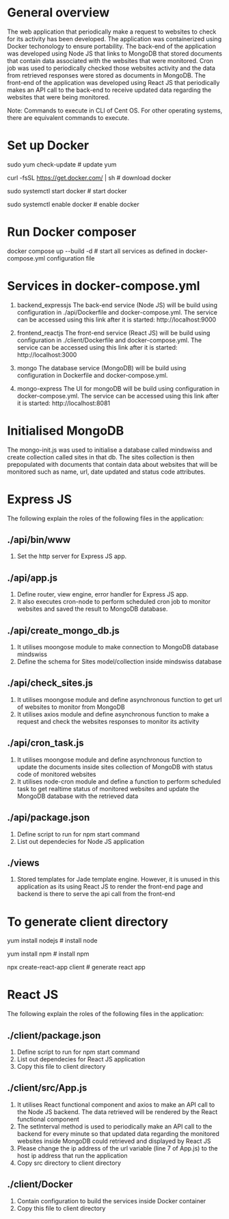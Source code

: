 # General overview #

The web application that periodically make a request to websites to check for its activity has been developed. The application was containerized using Docker techonology to ensure portability. The back-end of the application was developed using Node JS that links to MongoDB that stored documents that contain data associated with the websites that were monitored. Cron job was used to periodically checked those websites activity and the data from retrieved responses were stored as documents in MongoDB. The front-end of the application was developed using React JS that periodically makes an API call to the back-end to receive updated data regarding the websites that were being monitored.

Note: Commands to execute in CLI of Cent OS. For other operating systems, there are equivalent commands to execute.

# Set up Docker #

sudo yum check-update # update yum

curl -fsSL https://get.docker.com/ | sh # download docker

sudo systemctl start docker # start docker

sudo systemctl enable docker # enable docker

# Run Docker composer #

docker compose up --build -d   # start all services as defined in docker-compose.yml configuration file

# Services in docker-compose.yml #

1) backend_expressjs
The back-end service (Node JS) will be build using configuration in ./api/Dockerfile and docker-compose.yml. The service can be accessed using this link after it is started: http://localhost:9000

2) frontend_reactjs
The front-end service (React JS) will be build using configuration in ./client/Dockerfile and docker-compose.yml. The service can be accessed using this link after it is started: http://localhost:3000

3) mongo
The database service (MongoDB) will be build using configuration in Dockerfile and docker-compose.yml.

4) mongo-express
The UI for mongoDB will be build using configuration in docker-compose.yml. The service can be accessed using this link after it is started: http://localhost:8081

# Initialised MongoDB #

The mongo-init.js was used to initialise a database called mindswiss and create collection called sites in that db. The sites collection is then prepopulated with documents that contain data about websites that will be monitored such as name, url, date updated and status code attributes.

# Express JS #

The following explain the roles of the following files in the application:

## ./api/bin/www ##

1) Set the http server for Express JS app.

## ./api/app.js ##

1) Define router, view engine, error handler for Express JS app.
2) It also executes cron-node to perform scheduled cron job to monitor websites and saved the result to MongoDB database.

## ./api/create_mongo_db.js ##

1) It utilises moongose module to make connection to MongoDB database mindswiss
2) Define the schema for Sites model/collection inside mindswiss database

## ./api/check_sites.js ##

1) It utilises moongose module and define asynchronous function to get url of websites to monitor from MongoDB
2) It utilises axios module and define asynchronous function to make a request and check the websites responses to monitor its activity

## ./api/cron_task.js ##

1) It utilises moongose module and define asynchronous function to update the documents inside sites collection of MongoDB with status code of monitored websites
2) It utilises node-cron module and define a function to perform scheduled task to get realtime status of monitored websites and update the MongoDB database with the retrieved data

## ./api/package.json ##

1) Define script to run for npm start command
2) List out dependecies for Node JS application

## ./views ##

1) Stored templates for Jade template engine. However, it is unused in this application as its using React JS to render the front-end page and backend is there to serve the api call from the front-end


# To generate client directory #

yum install nodejs # install node

yum install npm # install npm

npx create-react-app client # generate react app

# React JS #

The following explain the roles of the following files in the application:

## ./client/package.json ##

1) Define script to run for npm start command
2) List out dependecies for React JS application
3) Copy this file to client directory

## ./client/src/App.js ##

1) It utilises React functional component and axios to make an API call to the Node JS backend. The data retrieved will be rendered by the React functional component
2) The setInterval method is used to periodically make an API call to the backend for every minute so that updated data regarding the monitored websites inside MongoDB could retrieved and displayed by React JS
3) Please change the ip address of the url variable (line 7 of App.js) to the host ip address that run the application
4) Copy src directory to client directory

## ./client/Docker ##

1) Contain configuration to build the services inside Docker container
2) Copy this file to client directory






